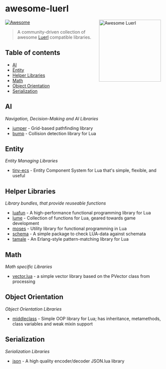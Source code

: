 # awesome-luerl
<img src="https://luerl.org/images/luerl.png" align="right" width="200" alt="Awesome Luerl">

[![Awesome](https://cdn.rawgit.com/sindresorhus/awesome/d7305f38d29fed78fa85652e3a63e154dd8e8829/media/badge.svg)](https://github.com/sindresorhus/awesome)

> A community-driven collection of awesome [Luerl](http://luerl.org) compatible libraries.

## Table of contents

* [AI](#ai)
* [Entity](#entity)
* [Helper Libraries](#helper-libraries)
* [Math](#math)
* [Object Orientation](#object)
* [Serialization](#serialization)

## AI
*Navigation, Decision-Making and AI Libraries*

* [jumper](https://github.com/Yonaba/Jumper) - Grid-based pathfinding library
* [bump](https://github.com/kikito/bump.lua) - Collision detection library for Lua

## Entity
*Entity Managing Libraries*

* [tiny-ecs](https://github.com/bakpakin/tiny-ecs) - Entity Component System for Lua that's simple, flexible, and useful

## <a name="helper"></a>Helper Libraries
*Library bundles, that provide reuseable functions*

* [luafun](https://github.com/luafun/luafun) - A high-performance functional programming library for Lua
* [lume](https://github.com/rxi/lume/) - Collection of functions for Lua, geared towards game development
* [moses](https://github.com/Yonaba/Moses) - Utility library for functional programming in Lua
* [schema](https://github.com/sschoener/lua-schema) - A simple package to check LUA-data against schemata
* [tamale](https://github.com/perusio/tamale) - An Erlang-style pattern-matching library for Lua


## Math
*Math specific Libraries*

* [vector.lua](https://github.com/themousery/vector.lua) - a simple vector library based on the PVector class from processing

## <a name="object"></a>Object Orientation
*Object Orientation Libraries*

* [middleclass](https://github.com/kikito/middleclass) - Simple OOP library for Lua; has inheritance, metamethods, class variables and weak mixin support

## Serialization
*Serialization Libraries*

* [json](json) - A high quality encoder/decoder JSON.lua library


